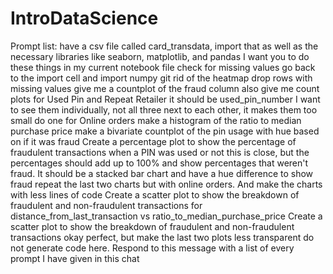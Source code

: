 # IntroDataScience

Prompt list:
 have a csv file called card_transdata, import that as well as the necessary libraries like seaborn, matplotlib, and pandas
I want you to do these things in my current notebook file
check for missing values
go back to the import cell and import numpy
git rid of the heatmap
drop rows with missing values
give me a countplot of the fraud column
also give me count plots for Used Pin and Repeat Retailer
it should be used_pin_number
I want to see them individually, not all three next to each other, it makes them too small
do one for Online orders
make a histogram of the ratio to median purchase price
make a bivariate countplot of the pin usage with hue based on if it was fraud
Create a percentage plot to show the percentage of fraudulent transactions when a PIN was used or not
this is close, but the percentages should add up to 100% and show percentages that weren't fraud. It should be a stacked bar chart and have a hue difference to show fraud
repeat the last two charts but with online orders. And make the charts with less lines of code
Create a scatter plot to show the breakdown of fraudulent and non-fraudulent transactions for distance_from_last_transaction vs ratio_to_median_purchase_price
Create a scatter plot to show the breakdown of fraudulent and non-fraudulent transactions
okay perfect, but make the last two plots less transparent
do not generate code here. Respond to this message with a list of every prompt I have given in this chat
